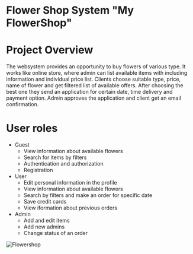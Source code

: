 # Flower Shop System "My FlowerShop"
# Project Overview
The websystem provides an opportunity to buy flowers of various type. It works like online store, where admin can list available items with including information and individual price list. Clients choose suitable type, price, name of flower and get filtered list of available offers. After choosing the best one they send an application for certain date, time delivery and payment option. Admin approves the application and client get an email confirmation.
# User roles
+ Guest
  + View information about available flowers
  + Search for items by filters
  + Authentication and authorization
  + Registration
+ User
  + Edit personal information in the profile
  + View information about available flowers
  + Search by filters and make an order for specific date
  + Save credit cards
  + View iformation about previous orders
+ Admin
  + Add and edit items
  + Add new admins
  + Change status of an order


![Flowershop](https://user-images.githubusercontent.com/56219016/113181460-77d39900-925a-11eb-980a-96908b3c26e8.png)



